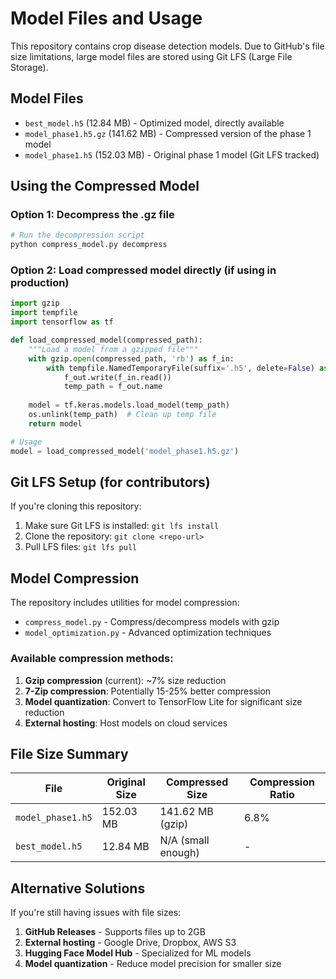 # Model Files and Usage

This repository contains crop disease detection models. Due to GitHub's file size limitations, large model files are stored using Git LFS (Large File Storage).

## Model Files

- `best_model.h5` (12.84 MB) - Optimized model, directly available
- `model_phase1.h5.gz` (141.62 MB) - Compressed version of the phase 1 model
- `model_phase1.h5` (152.03 MB) - Original phase 1 model (Git LFS tracked)

## Using the Compressed Model

### Option 1: Decompress the .gz file

```python
# Run the decompression script
python compress_model.py decompress
```

### Option 2: Load compressed model directly (if using in production)

```python
import gzip
import tempfile
import tensorflow as tf

def load_compressed_model(compressed_path):
    """Load a model from a gzipped file"""
    with gzip.open(compressed_path, 'rb') as f_in:
        with tempfile.NamedTemporaryFile(suffix='.h5', delete=False) as f_out:
            f_out.write(f_in.read())
            temp_path = f_out.name
    
    model = tf.keras.models.load_model(temp_path)
    os.unlink(temp_path)  # Clean up temp file
    return model

# Usage
model = load_compressed_model('model_phase1.h5.gz')
```

## Git LFS Setup (for contributors)

If you're cloning this repository:

1. Make sure Git LFS is installed: `git lfs install`
2. Clone the repository: `git clone <repo-url>`
3. Pull LFS files: `git lfs pull`

## Model Compression

The repository includes utilities for model compression:

- `compress_model.py` - Compress/decompress models with gzip
- `model_optimization.py` - Advanced optimization techniques

### Available compression methods:

1. **Gzip compression** (current): ~7% size reduction
2. **7-Zip compression**: Potentially 15-25% better compression
3. **Model quantization**: Convert to TensorFlow Lite for significant size reduction
4. **External hosting**: Host models on cloud services

## File Size Summary

| File | Original Size | Compressed Size | Compression Ratio |
|------|---------------|-----------------|-------------------|
| `model_phase1.h5` | 152.03 MB | 141.62 MB (gzip) | 6.8% |
| `best_model.h5` | 12.84 MB | N/A (small enough) | - |

## Alternative Solutions

If you're still having issues with file sizes:

1. **GitHub Releases** - Supports files up to 2GB
2. **External hosting** - Google Drive, Dropbox, AWS S3
3. **Hugging Face Model Hub** - Specialized for ML models
4. **Model quantization** - Reduce model precision for smaller size